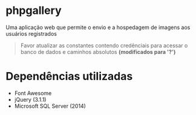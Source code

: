 # phpgallery
Uma aplicação web que permite o envio e a hospedagem de imagens aos usuários registrados
>Favor atualizar as constantes contendo credênciais para acessar o banco de dados e caminhos absolutos __(modificados para '?')__

# Dependências utilizadas
* Font Awesome
* jQuery (3.1.1)
* Microsoft SQL Server (2014)
